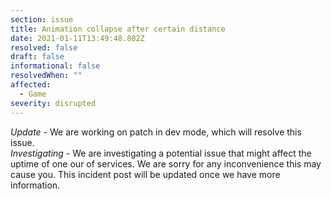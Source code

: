 ```yaml
---
section: issue
title: Animation collapse after certain distance
date: 2021-01-11T13:49:48.802Z
resolved: false
draft: false
informational: false
resolvedWhen: ""
affected:
  - Game
severity: disrupted
---
```

*Update -* We are working on patch in dev mode, which will resolve this issue.\
*Investigating* - We are investigating a potential issue that might affect the uptime of one our of services. We are sorry for any inconvenience this may cause you. This incident post will be updated once we have more information.